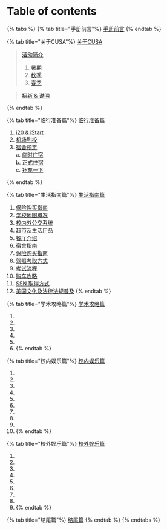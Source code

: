 # Table of contents

{% tabs %}
{% tab title="手册前言"%}
[手册前言](README.md)
{% endtab %}

{% tab title="关于CUSA"%}
[关于CUSA](about-cusa/README.md)

  > [活动简介]<br>
  >  1. [暑期]<br>
  >  2. [秋季]<br>
  >  3. [春季]

  > [招新 & 说明]

[活动简介]:(about-cusa/activity-info/README.md)
  [暑期]:(about-cusa/activity-info/summer.md)
  [秋季]:(about-cusa/activity-info/fall.md)
  [春季]:(about-cusa/activity-info/spring.md)
[招新 & 说明]:(about-cusa/recruitment-info/README.md)
{% endtab %}

{% tab title="临行准备篇"%}
[临行准备篇](before-coming.md)

1. [i20 & iStart](before-coming.md/#i20-and-istart)<br>
2. [机场到校](before-coming.md/#ji-chang-dao-xiao)<br>
3. [宿舍预定](before-coming.md/#su-she-yu-ding)<br>
  a. [临时住宿](before-coming.md/#lin-shi-zhu-su)<br>
  b. [正式住宿](before-coming.md/#zheng-shi-zhu-su)<br>
  c. [补充一下](before-coming.md/#bu-chong-yi-xia)

{% endtab %}

{% tab title="生活指南篇"%}
[生活指南篇](daily-guide.md)

1. [保险购买指南](daily-guide.md/#bao-xian-gou-mai-zhi-nan)
2. [学校地图概况](daily-guide.md/#xue-xiao-di-tu-gai-kuang)
3. [校内外公交系统](daily-guide.md/#xiao-nei-wai-gong-jiao-xi-tong)
4. [超市及生活用品](daily-guide.md/#chao-shi-ji-sheng-huo-yong-pin)
5. [餐厅介绍](daily-guide.md/#can-ting-jie-shao)
6. [宿舍指南](daily-guide.md/#su-she-zhi-nan)
7. [保险购买指南](daily-guide.md/#bao-xian-gou-mai-zhi-nan-1)
8. [驾照考取方式](daily-guide.md/#jia-zhao-kao-qu-fang-shi)
9. [考试流程](daily-guide.md/#kao-shi-liu-cheng)
10. [购车攻略](daily-guide.md/#gou-che-gong-lve)
11. [SSN 取得方式](daily-guide.md/#ssn-qu-de-fang-shi)
12. [美国文化及法律法规普及](daily-guide.md/#mei-guo-wen-hua-ji-fa-lv-fa-gui-pu-ji)
{% endtab %}

{% tab title="学术攻略篇"%}
[学术攻略篇](study-guide.md)

1. [教材购买攻略]:(study-guide.md/#jiao-cai-gou-mai-gong-lve)
2. [选课指南]:(study-guide.md/#xuan-ke-zhi-nan)
3. [Rate My Professor]:(study-guide.md/#rate-my-professor-wang-zhan-jie-shao)
4. [使用 Canvas]:(study-guide.md/#canvas-ji-lionpath-shi-yong-jiao-cheng)
5. [学校社团]:(study-guide.md/#xue-xiao-she-tuan-tui-jian)
6. [分校转学指南]:(study-guide.md/#fen-xiao-zhuan-xue-zhi-nan)
{% endtab %}

{% tab title="校内娱乐篇"%}
[校内娱乐篇](on-campus-guide.md)

1. [校内体育介绍及场馆分布]:(on-campus-guide.md/#xiao-nei-ti-yu-jie-shao-ji-chang-guan-fen-bu)
2. [学校冰淇淋]:(on-campus-guide.md/#xue-xiao-bing-qi-lin)
3. [Icy Snow Karaoke]:(on-campus-guide.md/#Ice-Snow-Karaoke)
4. [学校附近电影院]:(on-campus-guide.md/#xue-xiao-fu-jin-dian-ying-yuan)
5. [校内桌球]:(on-campus-guide.md/#xiao-nei-zhuo-qiu)
6. [商家分布]:(on-campus-guide.md/#shang-jia-fen-bu)
7. [保龄球]:(on-campus-guide.md/#bao-ling-qiu)
8. [滑冰场]:(on-campus-guide.md/#hua-bing-chang)
9. [橄榄球赛季]:(on-campus-guide.md/#gan-lan-qiu-sai-ji)
10. [学校例行活动]:(on-campus-guide.md/#xue-xiao-li-xing-huo-dong)
{% endtab %}

{% tab title="校外娱乐篇"%}
[校外娱乐篇](off-campus-guide.md)

1. [University Park 周边]:(off-campus-guide.md/#University-Park-zhou-bian)
2. [其他旅游城市]:(off-campus-guide.md/#qi-ta-lv-you-cheng-shi)
3. [Altoona & 娱乐]:(off-campus-guide.md/#Altoona-&-yu-le)
4. [游乐场]:(off-campus-guide.md/#you-le-chang)
5. [彩弹射击]:(off-campus-guide.md/#cai-dan-she-ji)
6. [滑雪]:(off-campus-guide.md/#hua-xue)
7. [跳伞]:(off-campus-guide.md/#tiao-san)
8. [NBA]:(off-campus-guide.md/#NBA)
9. [看星星]:(off-campus-guide.md/#kan-xing-xing)
{% endtab %}

{% tab title="结尾篇"%}
[结尾篇](final.md)
{% endtab %}
{% endtabs %}
